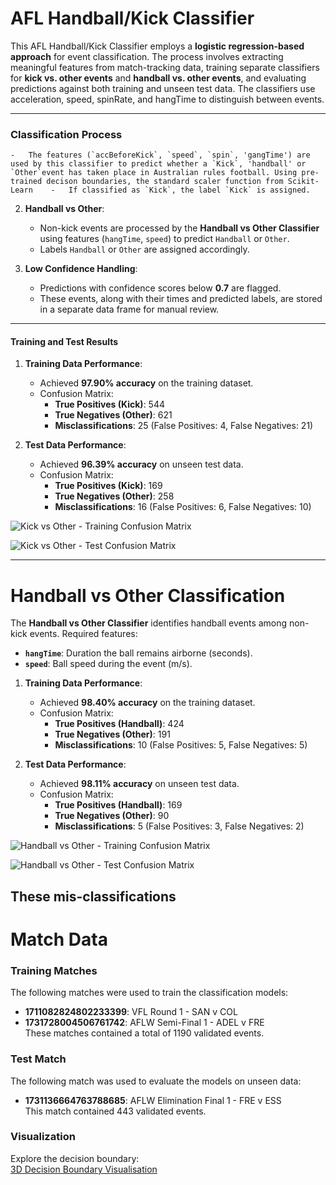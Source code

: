 
# AFL Handball/Kick Classifier

This AFL Handball/Kick Classifier employs a **logistic regression-based approach** for event classification. The process involves extracting meaningful features from match-tracking data, training separate classifiers for **kick vs. other events** and **handball vs. other events**, and evaluating predictions against both training and unseen test data. The classifiers use acceleration, speed, spinRate, and hangTime to distinguish between events.

----------

### **Classification Process**
    -   The features (`accBeforeKick`, `speed`, `spin`, 'gangTime') are used by this classifier to predict whether a `Kick`, 'handball' or `Other`event has taken place in Australian rules football. Using pre-trained decison boundaries, the standard scaler function from Scikit-Learn    -   If classified as `Kick`, the label `Kick` is assigned.
2.  **Handball vs Other**:
    
    -   Non-kick events are processed by the **Handball vs Other Classifier** using features (`hangTime`, `speed`) to predict `Handball` or `Other`.
    -   Labels `Handball` or `Other` are assigned accordingly.
3.  **Low Confidence Handling**:
    
    -   Predictions with confidence scores below **0.7** are flagged.
    -   These events, along with their times and predicted labels, are stored in a separate data frame for manual review.

----------

#### **Training and Test Results**

1.  **Training Data Performance**:
    
    -   Achieved **97.90% accuracy** on the training dataset.
    -   Confusion Matrix:
        -   **True Positives (Kick)**:  544
        -   **True Negatives (Other)**: 621
        -   **Misclassifications**: 25 (False Positives: 4, False Negatives: 21)
2.  **Test Data Performance**:
    
    -   Achieved **96.39% accuracy** on unseen test data.
    -   Confusion Matrix:
        -   **True Positives (Kick)**: 169
        -   **True Negatives (Other)**: 258
        -   **Misclassifications**: 16 (False Positives: 6, False Negatives: 10)


![Kick vs Other - Training Confusion Matrix](https://i.imgur.com/Y1ErSA8.png)

![Kick vs Other - Test Confusion Matrix](https://i.imgur.com/fuQprIk.png)

----------

# **Handball vs Other Classification**

The **Handball vs Other Classifier** identifies handball events among non-kick events. Required features:

-   **`hangTime`**: Duration the ball remains airborne (seconds).
-   **`speed`**: Ball speed during the event (m/s).

1.  **Training Data Performance**:
    
    -   Achieved **98.40% accuracy** on the training dataset.
    -   Confusion Matrix:
        -   **True Positives (Handball)**: 424
        -   **True Negatives (Other)**: 191
        -   **Misclassifications**: 10 (False Positives: 5, False Negatives: 5)
2.  **Test Data Performance**:
    
    -   Achieved **98.11% accuracy** on unseen test data.
    -   Confusion Matrix:
        -   **True Positives (Handball)**: 169
        -   **True Negatives (Other)**: 90
        -   **Misclassifications**: 5 (False Positives: 3, False Negatives: 2)

![Handball vs Other - Training Confusion Matrix](https://i.imgur.com/9fO7xsy.png)

![Handball vs Other - Test Confusion Matrix](https://i.imgur.com/4vGrL7r.png)

These mis-classifications
----------

# **Match Data**

### **Training Matches**

The following matches were used to train the classification models:

-   **1711082824802233399**: VFL Round 1 - SAN v COL
-   **1731728004506761742**: AFLW Semi-Final 1 - ADEL v FRE  
    These matches contained a total of 1190 validated events.

### **Test Match**

The following match was used to evaluate the models on unseen data:

-   **1731136664763788685**: AFLW Elimination Final 1 - FRE v ESS  
    This match contained 443 validated events.

### Visualization

Explore the decision boundary:  
[3D Decision Boundary Visualisation](https://MC4713.github.io/plotly-hosting/3d_decision_boundary.html)
<!--stackedit_data:
eyJoaXN0b3J5IjpbLTY1NzQ5MTM4MywtMTM1MTkxMzYyMCwxND
cwODg4NjUsLTEzNjU2OTYyNTIsLTE1OTQxNzY0OTksMTg0NzYy
NDg5MCw1NzAyNzQ3NzIsMTI3MzM5NDg2NCwtMTYzNTI1Nzk2OC
wzODIwNTQ5OTksLTkwMjY2NTg1MF19
-->